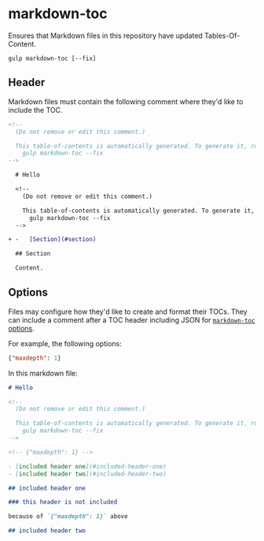 # markdown-toc

Ensures that Markdown files in this repository have updated Tables-Of-Content.

```
gulp markdown-toc [--fix]
```

## Header

Markdown files must contain the following comment where they'd like to include the TOC.

```markdown
<!--
  (Do not remove or edit this comment.)

  This table-of-contents is automatically generated. To generate it, run:
    gulp markdown-toc --fix
-->
```

```diff
  # Hello

  <!--
    (Do not remove or edit this comment.)

    This table-of-contents is automatically generated. To generate it, run:
      gulp markdown-toc --fix
  -->

+ -   [Section](#section)

  ## Section

  Content.
```

## Options

Files may configure how they'd like to create and format their TOCs. They can include a comment after a TOC header including JSON for [`markdown-toc` options](https://github.com/jonschlinkert/markdown-toc#options).

For example, the following options:

```json
{"maxdepth": 1}
```

In this markdown file:

```markdown
# Hello

<!--
  (Do not remove or edit this comment.)

  This table-of-contents is automatically generated. To generate it, run:
    gulp markdown-toc --fix
-->

<!-- {"maxdepth": 1} -->

- [included header one](#included-header-one)
- [included header two](#included-header-two)

## included header one

### this header is not included

because of `{"maxdepth": 1}` above

## included header two
```
